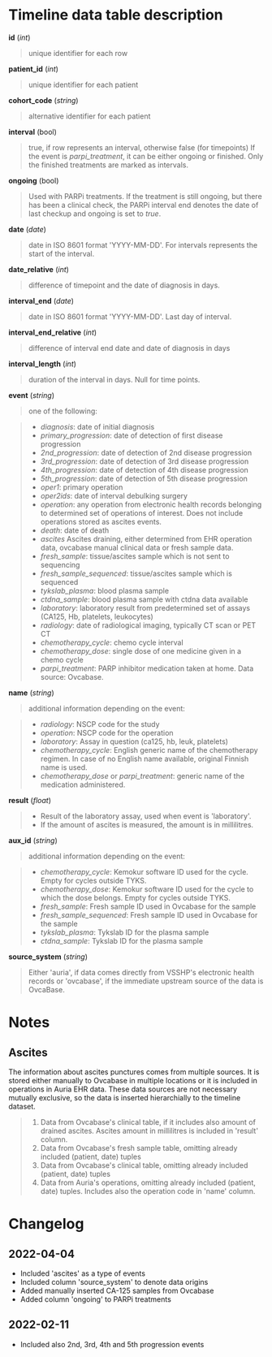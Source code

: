 # Timeline data table description

**id** (_int_)

> unique identifier for each row

**patient_id** (_int_)
> unique identifier for each patient

**cohort_code** (_string_)
>alternative identifier for each patient

**interval** (bool)
> true, if row represents an interval, otherwise false (for timepoints)
> If the event is *parpi_treatment*, it can be either ongoing or finished. Only the finished treatments are marked as intervals.

**ongoing** (bool)
> Used with PARPi treatments. If the treatment is still ongoing, but there has been a clinical check, the PARPi interval end denotes the date of last checkup and ongoing is set to *true*.

**date** (_date_)
> date in ISO 8601 format 'YYYY-MM-DD'. For intervals represents the start of the interval.

**date_relative** (_int_)
> difference of timepoint and the date of diagnosis in days.

**interval_end** (_date_)
> date in ISO 8601 format 'YYYY-MM-DD'. Last day of interval.

**interval_end_relative** (_int_)
> difference of interval end date and date of diagnosis in days

**interval_length** (_int_)
> duration of the interval in days. Null for time points.

**event** (_string_)
> one of the following:

> * *diagnosis*: date of initial diagnosis
> * *primary_progression*: date of detection of first disease progression
> * *2nd_progression*: date of detection of 2nd disease progression
> * *3rd_progression*: date of detection of 3rd disease progression
> * *4th_progression*: date of detection of 4th disease progression
> * *5th_progression*: date of detection of 5th disease progression
> * *oper1*: primary operation
> * *oper2ids*: date of interval debulking surgery
> * *operation*: any operation from electronic health records belonging to determined set of operations of interest. Does not include operations stored as ascites events.
> * *death*: date of death
> * *ascites* Ascites draining, either determined from EHR operation data, ovcabase manual clinical data or fresh sample data.
> * *fresh_sample*: tissue/ascites sample which is not sent to sequencing
> * *fresh_sample_sequenced*: tissue/ascites sample which is sequenced
> * *tykslab_plasma*: blood plasma sample
> * *ctdna_sample*: blood plasma sample with ctdna data available
> * *laboratory*: laboratory result from predetermined set of assays (CA125, Hb, platelets, leukocytes)
> * *radiology*: date of radiological imaging, typically CT scan or PET CT
> * *chemotherapy_cycle*: chemo cycle interval
> * *chemotherapy_dose*: single dose of one medicine given in a chemo cycle
> * *parpi_treatment*: PARP inhibitor medication taken at home. Data source: Ovcabase.

**name** (_string_)
> additional information depending on the event:

> * *radiology*: NSCP code for the study
> * *operation*: NSCP code for the operation
> * *laboratory*: Assay in question (ca125, hb, leuk, platelets)
> * *chemotherapy_cycle*: English generic name of the chemotherapy regimen. In case of no English name available, original Finnish name is used.
> * *chemotherapy_dose* or *parpi_treatment*: generic name of the medication administered.

**result** (_float_)
> * Result of the laboratory assay, used when event is 'laboratory'.
> * If the amount of ascites is measured, the amount is in millilitres.

**aux_id** (_string_)
> additional information depending on the event:

> * *chemotherapy_cycle*: Kemokur software ID used for the cycle. Empty for cycles outside TYKS.
> * *chemotherapy_dose*: Kemokur software ID used for the cycle to which the dose belongs. Empty for cycles outside TYKS.
> * *fresh_sample*: Fresh sample ID used in Ovcabase for the sample
> * *fresh_sample_sequenced*: Fresh sample ID used in Ovcabase for the sample
> * *tykslab_plasma*: Tykslab ID for the plasma sample
> * *ctdna_sample*: Tykslab ID for the plasma sample

**source_system** (_string_)
> Either 'auria', if data comes directly from VSSHP's electronic health records or 'ovcabase', if the immediate upstream source of the data is OvcaBase.

# Notes

## Ascites

The information about ascites punctures comes from multiple sources. It is stored either manually to Ovcabase in multiple locations or it is included in operations in Auria EHR data. These data sources are not necessary mutually exclusive, so the data is inserted hierarchially to the timeline dataset.

> 1. Data from Ovcabase's clinical table, if it includes also amount of drained ascites. Ascites amount in millilitres is included in 'result' column.
> 2. Data from Ovcabase's fresh sample table, omitting already included (patient, date) tuples
> 3. Data from Ovcabase's clinical table, omitting already included (patient, date) tuples
> 4. Data from Auria's operations, omitting already included (patient, date) tuples. Includes also the operation code in 'name' column.

# Changelog

## 2022-04-04

* Included 'ascites' as a type of events
* Included column 'source_system' to denote data origins
* Added manually inserted CA-125 samples from Ovcabase
* Added column 'ongoing' to PARPi treatments

## 2022-02-11

* Included also 2nd, 3rd, 4th and 5th progression events

